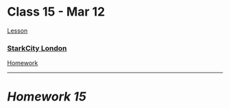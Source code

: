 # Class 15 - Mar 12

[Lesson](./Lesson15.pdf)

### [StarkCity London](https://www.youtube.com/watch?v=VFGJ65LggqE)

[Homework](./Homework15.pdf)

---

# **_Homework 15_**
